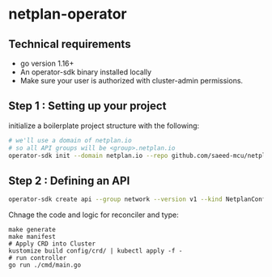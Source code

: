 # netplan-operator

## Technical requirements
* go version 1.16+
* An operator-sdk binary installed locally
* Make sure your user is authorized with cluster-admin permissions.

## Step 1 : Setting up your project

initialize a boilerplate project structure with the following:

```bash
# we'll use a domain of netplan.io
# so all API groups will be <group>.netplan.io
operator-sdk init --domain netplan.io --repo github.com/saeed-mcu/netplan-operator
```

## Step 2 : Defining an API
```bash
operator-sdk create api --group network --version v1 --kind NetplanConfig --resource --controller
```
Chnage the code and logic for reconciler and type:
```
make generate
make manifest
# Apply CRD into Cluster
kustomize build config/crd/ | kubectl apply -f -
# run controller
go run ./cmd/main.go
```
